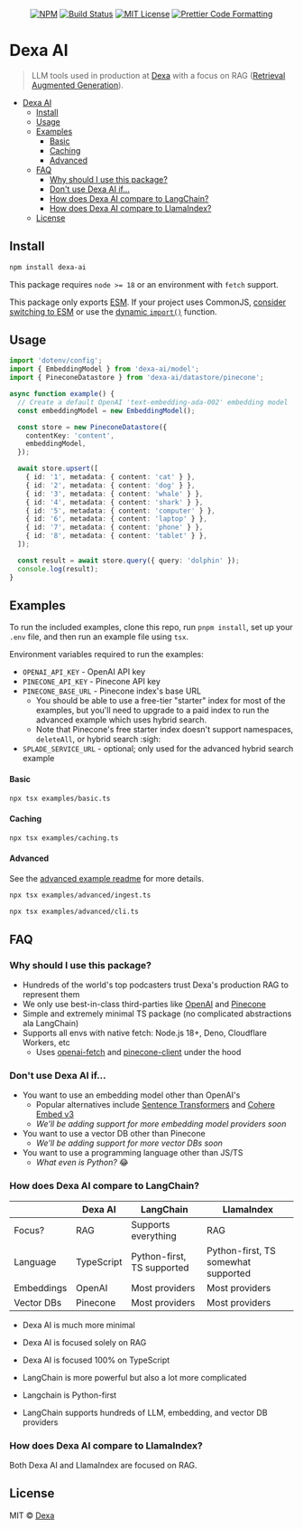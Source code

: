 <p align="center">
  <a href="https://www.npmjs.com/package/dexa-ai"><img alt="NPM" src="https://img.shields.io/npm/v/dexa-ai.svg" /></a>
  <a href="https://github.com/dexaai/dexa-ai/actions/workflows/test.yml"><img alt="Build Status" src="https://github.com/dexaai/dexa-ai/actions/workflows/main.yml/badge.svg" /></a>
  <a href="https://github.com/dexaai/dexa-ai/blob/main/license"><img alt="MIT License" src="https://img.shields.io/badge/license-MIT-blue" /></a>
  <a href="https://prettier.io"><img alt="Prettier Code Formatting" src="https://img.shields.io/badge/code_style-prettier-brightgreen.svg" /></a>
</p>

# Dexa AI

> LLM tools used in production at [Dexa](https://dexa.ai) with a focus on RAG ([Retrieval Augmented Generation](https://arxiv.org/abs/2005.11401)).

- [Dexa AI](#dexa-ai)
  - [Install](#install)
  - [Usage](#usage)
  - [Examples](#examples)
    - [Basic](#basic)
    - [Caching](#caching)
    - [Advanced](#advanced)
  - [FAQ](#faq)
    - [Why should I use this package?](#why-should-i-use-this-package)
    - [Don't use Dexa AI if...](#dont-use-dexa-ai-if)
    - [How does Dexa AI compare to LangChain?](#how-does-dexa-ai-compare-to-langchain)
    - [How does Dexa AI compare to LlamaIndex?](#how-does-dexa-ai-compare-to-llamaindex)
  - [License](#license)

## Install

```bash
npm install dexa-ai
```

This package requires `node >= 18` or an environment with `fetch` support.

This package only exports [ESM](https://developer.mozilla.org/en-US/docs/Web/JavaScript/Guide/Modules). If your project uses CommonJS, [consider switching to ESM](https://gist.github.com/sindresorhus/a39789f98801d908bbc7ff3ecc99d99c) or use the [dynamic `import()`](https://v8.dev/features/dynamic-import) function.

## Usage

```ts
import 'dotenv/config';
import { EmbeddingModel } from 'dexa-ai/model';
import { PineconeDatastore } from 'dexa-ai/datastore/pinecone';

async function example() {
  // Create a default OpenAI 'text-embedding-ada-002' embedding model
  const embeddingModel = new EmbeddingModel();

  const store = new PineconeDatastore({
    contentKey: 'content',
    embeddingModel,
  });

  await store.upsert([
    { id: '1', metadata: { content: 'cat' } },
    { id: '2', metadata: { content: 'dog' } },
    { id: '3', metadata: { content: 'whale' } },
    { id: '4', metadata: { content: 'shark' } },
    { id: '5', metadata: { content: 'computer' } },
    { id: '6', metadata: { content: 'laptop' } },
    { id: '7', metadata: { content: 'phone' } },
    { id: '8', metadata: { content: 'tablet' } },
  ]);

  const result = await store.query({ query: 'dolphin' });
  console.log(result);
}
```

## Examples

To run the included examples, clone this repo, run `pnpm install`, set up your `.env` file, and then run an example file using `tsx`.

Environment variables required to run the examples:

- `OPENAI_API_KEY` - OpenAI API key
- `PINECONE_API_KEY` - Pinecone API key
- `PINECONE_BASE_URL` - Pinecone index's base URL
  - You should be able to use a free-tier "starter" index for most of the examples, but you'll need to upgrade to a paid index to run the advanced example which uses hybrid search.
  - Note that Pinecone's free starter index doesn't support namespaces, `deleteAll`, or hybrid search :sigh:
- `SPLADE_SERVICE_URL` - optional; only used for the advanced hybrid search example

#### Basic

```bash
npx tsx examples/basic.ts
```

#### Caching

```bash
npx tsx examples/caching.ts
```

#### Advanced

See the [advanced example readme](./examples/advanced/readme.md) for more details.

```bash
npx tsx examples/advanced/ingest.ts
```

```bash
npx tsx examples/advanced/cli.ts
```

## FAQ

### Why should I use this package?

- Hundreds of the world's top podcasters trust Dexa's production RAG to represent them
- We only use best-in-class third-parties like [OpenAI](https://openai.com) and [Pinecone](https://www.pinecone.io)
- Simple and extremely minimal TS package (no complicated abstractions ala LangChain)
- Supports all envs with native fetch: Node.js 18+, Deno, Cloudflare Workers, etc
  - Uses [openai-fetch](https://github.com/dexaai/openai-fetch) and [pinecone-client](https://github.com/dexaai/pinecone-client) under the hood

### Don't use Dexa AI if...

- You want to use an embedding model other than OpenAI's
  - Popular alternatives include [Sentence Transformers](https://www.sbert.net) and [Cohere Embed v3](https://txt.cohere.com/introducing-embed-v3/)
  - _We'll be adding support for more embedding model providers soon_
- You want to use a vector DB other than Pinecone
  - _We'll be adding support for more vector DBs soon_
- You want to use a programming language other than JS/TS
  - _What even is Python?_ 😂

### How does Dexa AI compare to LangChain?

|            | Dexa AI    | LangChain                  | LlamaIndex                          |
| ---------- | ---------- | -------------------------- | ----------------------------------- |
| Focus?     | RAG        | Supports everything        | RAG                                 |
| Language   | TypeScript | Python-first, TS supported | Python-first, TS somewhat supported |
| Embeddings | OpenAI     | Most providers             | Most providers                      |
| Vector DBs | Pinecone   | Most providers             | Most providers                      |

- Dexa AI is much more minimal
- Dexa AI is focused solely on RAG
- Dexa AI is focused 100% on TypeScript

- LangChain is more powerful but also a lot more complicated
- Langchain is Python-first
- LangChain supports hundreds of LLM, embedding, and vector DB providers

### How does Dexa AI compare to LlamaIndex?

Both Dexa AI and LlamaIndex are focused on RAG.

## License

MIT © [Dexa](https://dexa.ai)
